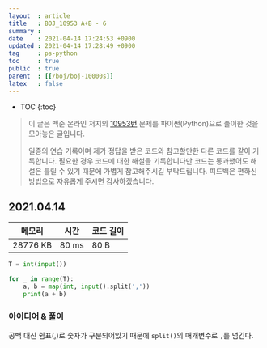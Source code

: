 ```yaml
---
layout  : article
title   : BOJ_10953 A+B - 6 
summary : 
date    : 2021-04-14 17:24:53 +0900
updated : 2021-04-14 17:28:49 +0900
tag     : ps-python
toc     : true
public  : true
parent  : [[/boj/boj-10000s]]
latex   : false
---
```

* TOC
{:toc}

> 이 글은 백준 온라인 저지의 [10953번](https://www.acmicpc.net/problem/10953) 문제를 파이썬(Python)으로 풀이한 것을 모아놓은 글입니다.
>
> 일종의 연습 기록이며 제가 정답을 받은 코드와 참고할만한 다른 코드를 같이 기록합니다. 필요한 경우 코드에 대한 해설을 기록합니다만 코드는 통과했어도 해설은 틀릴 수 있기 때문에 가볍게 참고해주시길 부탁드립니다. 피드백은 편하신 방법으로 자유롭게 주시면 감사하겠습니다.

## 2021.04.14

| 메모리    | 시간  | 코드 길이 |
| --------- | ----- | --------- |
| 28776 KB  | 80 ms | 80 B      |

```python
T = int(input())

for _ in range(T):
    a, b = map(int, input().split(','))
    print(a + b)
```

### 아이디어 & 풀이

공백 대신 쉼표(,)로 숫자가 구분되어있기 때문에 `split()`의 매개변수로 `,`를 넘긴다.
